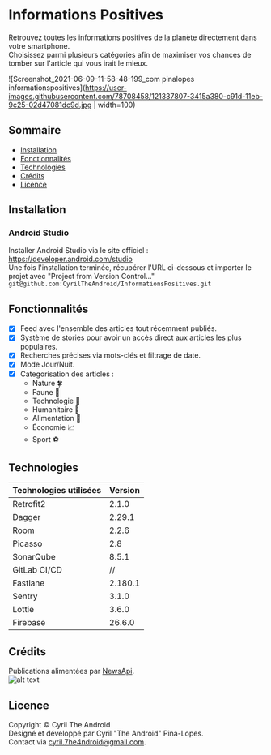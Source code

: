 # Informations Positives

Retrouvez toutes les informations positives de la planète directement dans votre smartphone.\
Choisissez parmi plusieurs catégories afin de maximiser vos chances de tomber sur l'article qui vous irait le mieux.

![Screenshot_2021-06-09-11-58-48-199_com pinalopes informationspositives](https://user-images.githubusercontent.com/78708458/121337807-3415a380-c91d-11eb-9c25-02d47081dc9d.jpg | width=100)

## Sommaire

- [Installation](#Installation)
- [Fonctionnalités](#Fonctionnalités)
- [Technologies](#Technologies)
- [Crédits](#Crédits)
- [Licence](#Licence)

## Installation
### Android Studio

Installer Android Studio via le site officiel : https://developer.android.com/studio  
Une fois l'installation terminée, récupérer l'URL ci-dessous et importer le projet avec "Project from Version Control..."\
`git@github.com:CyrilTheAndroid/InformationsPositives.git`

## Fonctionnalités

- [x] Feed avec l'ensemble des articles tout récemment publiés.
- [x] Système de stories pour avoir un accès direct aux articles les plus populaires.
- [x] Recherches précises via mots-clés et filtrage de date.
- [x] Mode Jour/Nuit.
- [x] Categorisation des articles :
  - Nature 🍀
  - Faune 🐾
  - Technologie 🤖
  - Humanitaire 💛
  - Alimentation 🍴
  - Économie 📈
  - Sport ⚽

## Technologies

Technologies utilisées | Version
------------ | -------------
Retrofit2 | 2.1.0
Dagger | 2.29.1
Room | 2.2.6
Picasso | 2.8
SonarQube | 8.5.1
GitLab CI/CD | //
Fastlane | 2.180.1
Sentry | 3.1.0
Lottie | 3.6.0
Firebase | 26.6.0

## Crédits

Publications alimentées par [NewsApi](https://newsapi.org/).\
![alt text](https://github.com/CyrilTheAndroid/InformationsPositives/blob/master/app/src/main/res/drawable-v24/newsapi_logo.png?raw=true)

## Licence 

Copyright © Cyril The Android\
Designé et développé par Cyril "The Android" Pina-Lopes.\
Contact via cyril.7he4ndroid@gmail.com.
